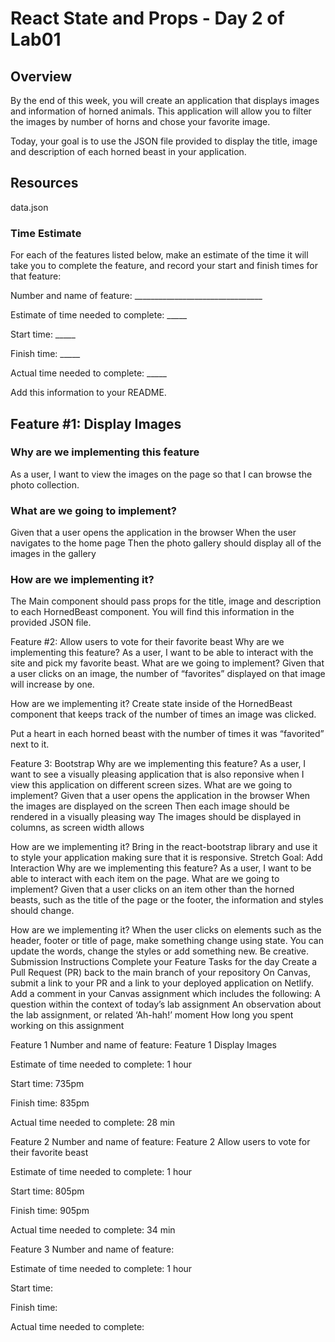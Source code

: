 # React State and Props - Day 2 of Lab01

## Overview

By the end of this week, you will create an application that displays images and information of horned animals. This application will allow you to filter the images by number of horns and chose your favorite image.

Today, your goal is to use the JSON file provided to display the title, image and description of each horned beast in your application.

## Resources

data.json

### Time Estimate

For each of the features listed below, make an estimate of the time it will take you to complete the feature, and record your start and finish times for that feature:

Number and name of feature: ________________________________

Estimate of time needed to complete: _____

Start time: _____

Finish time: _____

Actual time needed to complete: _____

Add this information to your README.

## Feature #1: Display Images

### Why are we implementing this feature

As a user, I want to view the images on the page so that I can browse the photo collection.

### What are we going to implement?

Given that a user opens the application in the browser
When the user navigates to the home page
Then the photo gallery should display all of the images in the gallery

### How are we implementing it?

The Main component should pass props for the title, image and description to each HornedBeast component. You will find this information in the provided JSON file.

Feature #2: Allow users to vote for their favorite beast
Why are we implementing this feature?
As a user, I want to be able to interact with the site and pick my favorite beast.
What are we going to implement?
Given that a user clicks on an image, the number of “favorites” displayed on that image will increase by one.

How are we implementing it?
Create state inside of the HornedBeast component that keeps track of the number of times an image was clicked.

Put a heart in each horned beast with the number of times it was “favorited” next to it.

Feature 3: Bootstrap
Why are we implementing this feature?
As a user, I want to see a visually pleasing application that is also reponsive when I view this application on different screen sizes.
What are we going to implement?
Given that a user opens the application in the browser
When the images are displayed on the screen
Then each image should be rendered in a visually pleasing way
The images should be displayed in columns, as screen width allows

How are we implementing it?
Bring in the react-bootstrap library and use it to style your application making sure that it is responsive.
Stretch Goal: Add Interaction
Why are we implementing this feature?
As a user, I want to be able to interact with each item on the page.
What are we going to implement?
Given that a user clicks on an item other than the horned beasts, such as the title of the page or the footer, the information and styles should change.

How are we implementing it?
When the user clicks on elements such as the header, footer or title of page, make something change using state.
You can update the words, change the styles or add something new. Be creative.
Submission Instructions
Complete your Feature Tasks for the day
Create a Pull Request (PR) back to the main branch of your repository
On Canvas, submit a link to your PR and a link to your deployed application on Netlify. Add a comment in your Canvas assignment which includes the following:
A question within the context of today’s lab assignment
An observation about the lab assignment, or related ‘Ah-hah!’ moment
How long you spent working on this assignment


Feature 1
Number and name of feature: Feature 1 Display Images

Estimate of time needed to complete: 1 hour

Start time: 735pm

Finish time: 835pm

Actual time needed to complete: 28 min

Feature 2
Number and name of feature: Feature 2 Allow users to vote for their favorite beast

Estimate of time needed to complete: 1 hour

Start time: 805pm

Finish time: 905pm

Actual time needed to complete: 34 min

Feature 3
Number and name of feature: 

Estimate of time needed to complete: 1 hour

Start time: 

Finish time: 

Actual time needed to complete: 

